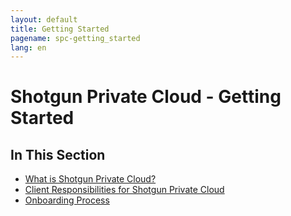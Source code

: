 ```yaml
---
layout: default
title: Getting Started
pagename: spc-getting_started
lang: en
---
```


# Shotgun Private Cloud - Getting Started

## In This Section

* [What is Shotgun Private Cloud?](../spc/getting_started/about.md)
* [Client Responsibilities for Shotgun Private Cloud](../spc/getting_started/responsibilities.md)
* [Onboarding Process](../spc/getting_started/onboarding.md)
